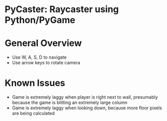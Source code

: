 # PyCaster: Raycaster using Python/PyGame

# General Overview
- Use W, A, S, D to navigate
- Use arrow keys to rotate camera

# Known Issues
- Game is extremely laggy when player is right next to wall, presumably because the game is blitting an extremely large column
- Game is extremely laggy when looking down, because more floor pixels are being calculated
